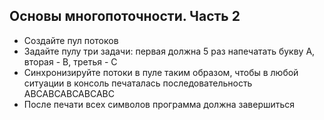 ## Основы многопоточности. Часть 2
* Создайте пул потоков
* Задайте пулу три задачи: первая должна 5 раз напечатать букву A, вторая - B, третья - C
* Синхронизируйте потоки в пуле таким образом, чтобы в любой ситуации в консоль печаталась последовательность ABCABCABCABCABC
* После печати всех символов программа должна завершиться